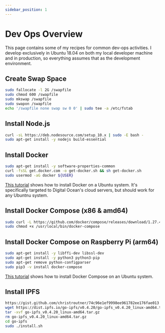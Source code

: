 ```yaml
---
sidebar_position: 1
---
```


# Dev Ops Overview

This page contains some of my recipes for common dev-ops activities. I develop
exclusively in Ubuntu 18.04 on both my local developer machine and in production,
so everything assumes that as the development environment.

## Create Swap Space
```bash
sudo fallocate -l 2G /swapfile
sudo chmod 600 /swapfile
sudo mkswap /swapfile
sudo swapon /swapfile
echo '/swapfile none swap sw 0 0' | sudo tee -a /etc/fstab
```

## Install Node.js
```bash
curl -sL https://deb.nodesource.com/setup_10.x | sudo -E bash -
sudo apt-get install -y nodejs build-essential
```

## Install Docker
```bash
sudo apt-get install -y software-properties-common
curl -fsSL get.docker.com -o get-docker.sh && sh get-docker.sh
sudo usermod -aG docker ${USER}
```

[This tutorial](https://www.digitalocean.com/community/tutorials/how-to-install-and-use-docker-on-ubuntu-18-04) shows how to install Docker on a Ubuntu system. It's specifically targeted to Digital Ocean's cloud servers, but should work for any Ubuntnu system.


## Install Docker Compose (x86 & amd64)
```bash
sudo curl -L https://github.com/docker/compose/releases/download/1.27.4/docker-compose-`uname -s`-`uname -m` -o /usr/local/bin/docker-compose
sudo chmod +x /usr/local/bin/docker-compose
```

## Install Docker Compose on Raspberry Pi (arm64)
```bash
sudo apt-get install -y libffi-dev libssl-dev
sudo apt-get install -y python3 python3-pip
sudo apt-get remove python-configparser
sudo pip3 -v install docker-compose
```

[This tutorial](https://www.digitalocean.com/community/tutorials/how-to-install-docker-compose-on-ubuntu-18-04) shows how to install Docker Compose on an Ubuntu system.

## Install IPFS
```bash
https://gist.github.com/christroutner/74c96e1ef9998ee961782ee176fae013
wget https://dist.ipfs.io/go-ipfs/v0.4.20/go-ipfs_v0.4.20_linux-amd64.tar.gz
tar -xvf go-ipfs_v0.4.20_linux-amd64.tar.gz
rm go-ipfs_v0.4.20_linux-amd64.tar.gz
cd go-ipfs
sudo ./install.sh
```
